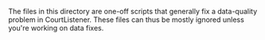 The files in this directory are one-off scripts that generally fix a data-quality problem in CourtListener. These files can thus be mostly ignored unless you're working on data fixes.
